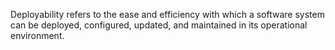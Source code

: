 Deployability refers to the ease and efficiency with which a software system can be deployed, configured, updated, and maintained in its operational environment.

